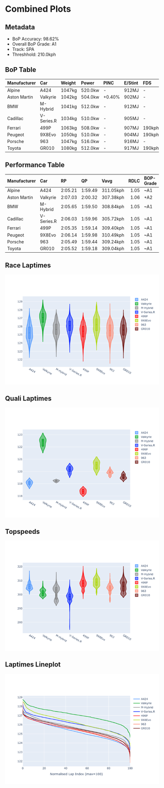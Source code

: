 # Combined Plots

## Metadata

- BoP Accuracy: 98.62%
- Overall BoP Grade: A1
- Track: SPA
- Threshhold: 210.0kph

## BoP Table
| Manufacturer   | Car        | Weight   | Power   | PINC   | E/Stint   | FDS    |
|:---------------|:-----------|:---------|:--------|:-------|:----------|:-------|
| Alpine         | A424       | 1047kg   | 520.0kw | -      | 912MJ     | -      |
| Aston Martin   | Valkyrie   | 1042kg   | 504.0kw | +0.40% | 902MJ     | -      |
| BMW            | M-Hybrid   | 1041kg   | 512.0kw | -      | 912MJ     | -      |
| Cadillac       | V-Series.R | 1034kg   | 510.0kw | -      | 905MJ     | -      |
| Ferrari        | 499P       | 1063kg   | 508.0kw | -      | 907MJ     | 190kph |
| Peugeot        | 9X8Evo     | 1050kg   | 510.0kw | -      | 904MJ     | 190kph |
| Porsche        | 963        | 1047kg   | 516.0kw | -      | 916MJ     | -      |
| Toyota         | GR010      | 1080kg   | 512.0kw | -      | 917MJ     | 190kph |

## Performance Table
| Manufacturer   | Car        | RP      | QP      | Vavg      |   RDLC | BOP-Grade   | Match   |
|:---------------|:-----------|:--------|:--------|:----------|-------:|:------------|:--------|
| Alpine         | A424       | 2:05.21 | 1:59.49 | 311.05kph |   1.05 | ~A1         | 99.77%  |
| Aston Martin   | Valkyrie   | 2:07.03 | 2:00.32 | 307.38kph |   1.06 | +A2         | 93.10%  |
| BMW            | M-Hybrid   | 2:05.65 | 1:59.50 | 308.84kph |   1.05 | ~A1         | 99.96%  |
| Cadillac       | V-Series.R | 2:06.03 | 1:59.96 | 305.72kph |   1.05 | ~A1         | 99.66%  |
| Ferrari        | 499P       | 2:05.35 | 1:59.14 | 309.40kph |   1.05 | ~A1         | 99.46%  |
| Peugeot        | 9X8Evo     | 2:06.14 | 1:59.98 | 310.49kph |   1.05 | ~A1         | 97.28%  |
| Porsche        | 963        | 2:05.49 | 1:59.44 | 309.24kph |   1.05 | ~A1         | 99.85%  |
| Toyota         | GR010      | 2:05.52 | 1:59.18 | 309.04kph |   1.05 | ~A1         | 99.87%  |

## Race Laptimes
![Race Laptimes](images/race_violin.png)

## Quali Laptimes
![Quali Laptimes](images/quali_violin.png)

## Topspeeds
![Topspeeds](images/topspeed_violin.png)

## Laptimes Lineplot
![Laptimes Lineplot](images/laptime_line.png)

